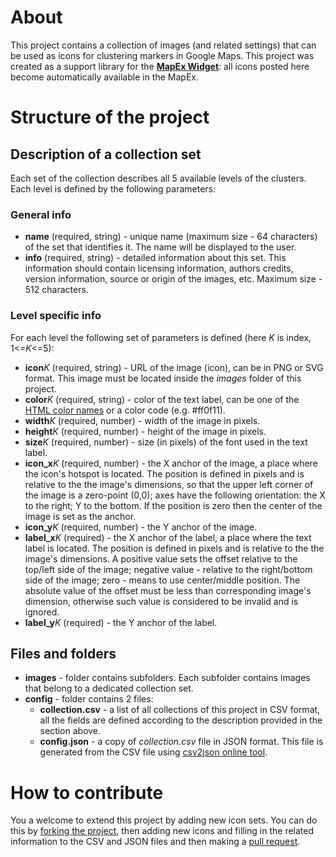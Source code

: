 # About
This project contains a collection of images (and related settings) that can be used as icons for clustering markers in Google Maps. This project was created as a support library for the **[MapEx Widget](https://github.com/rvalitov/widgetkit-map-ex)**: all icons posted here become automatically available in the MapEx.
  
# Structure of the project
## Description of a collection set
Each set of the collection describes all 5 available levels of the clusters. Each level is defined by the following parameters:

### General info
* **name** (required, string) - unique name (maximum size - 64 characters) of the set that identifies it. The name will be displayed to the user.
* **info** (required, string) - detailed information about this set. This information should contain licensing information, authors credits, version information, source or origin of the images, etc. Maximum size - 512 characters.

### Level specific info
For each level the following set of parameters is defined (here _K_ is index, 1<=_K_<=5):

* **icon**_K_ (required, string) - URL of the image (icon), can be in PNG or SVG format. This image must be located inside the _images_ folder of this project.
* **color**_K_ (required, string) - color of the text label, can be one of the [HTML color names](http://www.w3schools.com/colors/colors_names.asp) or a color code (e.g. #ff0f11). 
* **width**_K_ (required, number) - width of the image in pixels. 
* **height**_K_ (required, number) - height of the image in pixels.
* **size**_K_ (required, number) - size (in pixels) of the font used in the text label. 
* **icon_x**_K_ (required, number) - the X anchor of the image, a place where the icon's hotspot is located. The position is defined in pixels and is relative to the the image's dimensions, so that the upper left corner of the image is a zero-point (0,0); axes have the following orientation: the X to the right; Y to the bottom. If the position is zero then the center of the image is set as the anchor.
* **icon_y**_K_ (required, number) - the Y anchor of the image.
* **label_x**_K_ (required) - the X anchor of the label, a place where the text label is located. The position is defined in pixels and is relative to the the image's dimensions. A positive value sets the offset relative to the top/left side of the image; negative value - relative to the right/bottom side of the image; zero - means to use center/middle position. The absolute value of the offset must be less than corresponding image's dimension, otherwise such value is considered to be invalid and is ignored.
* **label_y**_K_ (required) - the Y anchor of the label.

## Files and folders

* **images** - folder contains subfolders. Each subfolder contains images that belong to a dedicated collection set.
* **config** - folder contains 2 files:
	* **collection.csv** - a list of all collections of this project in CSV format, all the fields are defined according to the description provided in the section above.
	* **config.json** - a copy of _collection.csv_ file in JSON format. This file is generated from the CSV file using [csv2json online tool](http://www.csvjson.com/csv2json).

# How to contribute
You a welcome to extend this project by adding new icon sets. You can do this by [forking the project](https://help.github.com/articles/fork-a-repo/), then adding new icons and filling in the related information to the CSV and JSON files and then making a [pull request](https://help.github.com/articles/creating-a-pull-request/).